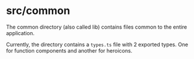 # src/common

The common directory (also called lib) contains files common to the entire application.

Currently, the directory contains a `types.ts` file with 2 exported types. One for function components and another for heroicons.
